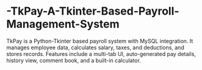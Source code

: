 # -TkPay-A-Tkinter-Based-Payroll-Management-System
TkPay is a Python-Tkinter based payroll system with MySQL integration. It manages employee data, calculates salary, taxes, and deductions, and stores records. Features include a multi-tab UI, auto-generated pay details, history view, comment book, and a built-in calculator.
